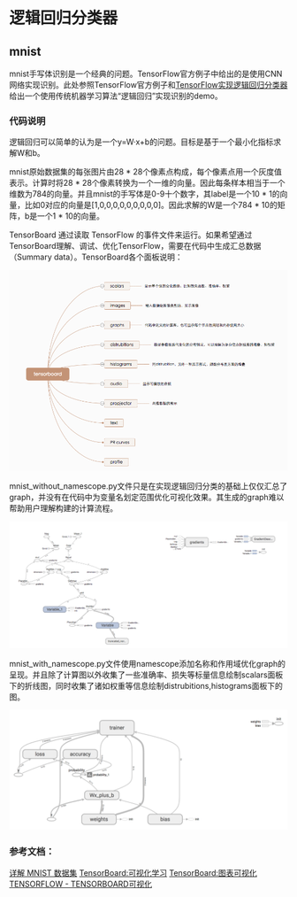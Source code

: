 # 逻辑回归分类器

## mnist
mnist手写体识别是一个经典的问题。TensorFlow官方例子中给出的是使用CNN网络实现识别。此处参照TensorFlow官方例子和[TensorFlow实现逻辑回归分类器](https://blog.csdn.net/diligent_321/article/details/52937400)给出一个使用传统机器学习算法“逻辑回归”实现识别的demo。

### 代码说明
逻辑回归可以简单的认为是一个y=W·x+b的问题。目标是基于一个最小化指标求解W和b。

mnist原始数据集的每张图片由28 * 28个像素点构成，每个像素点用一个灰度值表示。计算时将28 * 28个像素转换为一个一维的向量。因此每条样本相当于一个维数为784的向量。并且mnist的手写体是0-9十个数字，其label是一个10 * 1的向量，比如0对应的向量是[1,0,0,0,0,0,0,0,0,0]。因此求解的W是一个784 * 10的矩阵，b是一个1 * 10的向量。

TensorBoard 通过读取 TensorFlow 的事件文件来运行。如果希望通过TensorBoard理解、调试、优化TensorFlow，需要在代码中生成汇总数据（Summary data）。TensorBoard各个面板说明：

![](../images/tensorboard.jpg)

mnist_without_namescope.py文件只是在实现逻辑回归分类的基础上仅仅汇总了graph，并没有在代码中为变量名划定范围优化可视化效果。其生成的graph难以帮助用户理解构建的计算流程。

![](../images/lr_mnist_without_namescope.jpg)

mnist_with_namescope.py文件使用namescope添加名称和作用域优化graph的呈现。并且除了计算图以外收集了一些准确率、损失等标量信息绘制scalars面板下的折线图，同时收集了诸如权重等信息绘制distrubitions,histograms面板下的图。

![](../images/lr_mnist_with_namescope.jpg)

### 参考文档：
[详解 MNIST 数据集](https://blog.csdn.net/simple_the_best/article/details/75267863)
[TensorBoard:可视化学习](http://wiki.jikexueyuan.com/project/tensorflow-zh/how_tos/summaries_and_tensorboard.html)
[TensorBoard:图表可视化](http://wiki.jikexueyuan.com/project/tensorflow-zh/how_tos/graph_viz.html)
[TENSORFLOW - TENSORBOARD可视化](https://gaussic.github.io/2017/08/16/tensorflow-tensorboard/)
